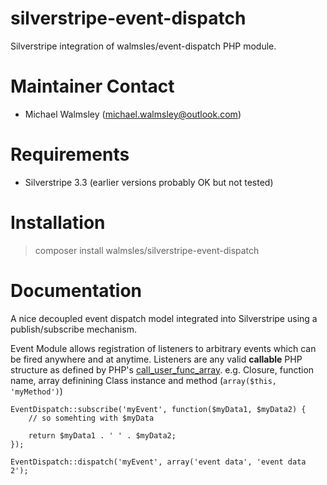 # silverstripe-event-dispatch
Silverstripe integration of walmsles/event-dispatch PHP module.  

# Maintainer Contact
- Michael Walmsley (michael.walmsley@outlook.com)

# Requirements
- Silverstripe 3.3 (earlier versions probably OK but not tested)

# Installation
> composer install walmsles/silverstripe-event-dispatch

# Documentation
A nice decoupled event dispatch model integrated into Silverstripe using a publish/subscribe mechanism.

Event Module allows registration of listeners to arbitrary events which can be fired anywhere and at anytime.  Listeners are any valid **callable** PHP structure as defined by PHP's [call_user_func_array](http://php.net/manual/en/function.call-user-func-array.php).
e.g. Closure, function name, array definining Class instance and method (`array($this, 'myMethod')`)

```
EventDispatch::subscribe('myEvent', function($myData1, $myData2) {
    // so somehting with $myData
    
    return $myData1 . ' ' . $myData2;
});

EventDispatch::dispatch('myEvent', array('event data', 'event data 2');
```


